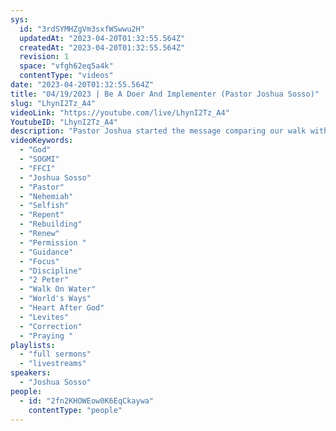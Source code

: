 ```yaml
---
sys:
  id: "3rdSYMHZgVm3sxfWSwwu2H"
  updatedAt: "2023-04-20T01:32:55.564Z"
  createdAt: "2023-04-20T01:32:55.564Z"
  revision: 1
  space: "vfgh62eq5a4k"
  contentType: "videos"
date: "2023-04-20T01:32:55.564Z"
title: "04/19/2023 | Be A Doer And Implementer (Pastor Joshua Sosso)"
slug: "LhynI2Tz_A4"
videoLink: "https://youtube.com/live/LhynI2Tz_A4"
YoutubeID: "LhynI2Tz_A4"
description: "Pastor Joshua started the message comparing our walk with Christ to that of Peter walking on water. He reminded us that as long as Peter kept his eyes on Jesus, he did not sink. The moment he took his eyes off of Him, he began to sink, much like us when we put our focus on the things of this world. We need to really tighten up our walk with God, every out of line thing in our lives should have been corrected yesterday. Time and time again we have been told that time is of the essence. Pastor Joshua also talks about Nehemiah's heart towards God and His people. When they turned their backs on God's commandments. Instead of focusing on himself he focused on praying for the turning around of God's people. Just like Nehemiah, we need to focus on the Body of Christ instead of looking for our selfish desires. Nehemiah sets a great example for us by constantly going to God for permission and guidance. He let nothing get in his was of doing what task he had at hand. While he was rebuilding the walls of Jerusalem several prophets tried to get in the way of the goal, but he was focused on the task at hand. Take this man of God as a strong encouragement to not let anything get in the way of what instructions God has given you, even those who are also Christ followers. Be a doer and implementer. This sermon was released at Freedom Fellowship Church International on April 19, 2023 by Pastor Joshua Sosso\n"
videoKeywords:
  - "God"
  - "SOGMI"
  - "FFCI"
  - "Joshua Sosso"
  - "Pastor"
  - "Nehemiah"
  - "Selfish"
  - "Repent"
  - "Rebuilding"
  - "Renew"
  - "Permission "
  - "Guidance"
  - "Focus"
  - "Discipline"
  - "2 Peter"
  - "Walk On Water"
  - "World's Ways"
  - "Heart After God"
  - "Levites"
  - "Correction"
  - "Praying "
playlists:
  - "full sermons"
  - "livestreams"
speakers:
  - "Joshua Sosso"
people:
  - id: "2fn2KHOWEow0K6EqCkaywa"
    contentType: "people"
---
```

